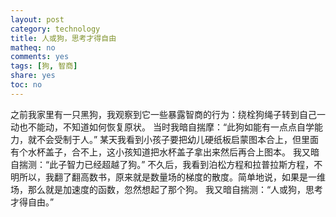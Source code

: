 ```yaml
---
layout: post
category: technology
title: 人或狗，思考才得自由
matheq: no
comments: yes
tags: [狗, 智商]
share: yes
toc: no
---
```

之前我家里有一只黑狗，我观察到它一些暴露智商的行为：绕栓狗绳子转到自己一动也不能动，不知道如何恢复原状。
当时我暗自揣摩：“此狗如能有一点点自学能力，就不会受制于人。”
某天我看到小孩子要把幼儿硬纸板启蒙图本合上，但里面有个水杯盖子，合不上，这小孩知道把水杯盖子拿出来然后再合上图本。
我又暗自揣测：“此子智力已经超越了狗。”
不久后，我看到泊松方程和拉普拉斯方程，不明所以，我翻了翻高数书，原来就是数量场的梯度的散度。简单地说，如果是一维场，那么就是加速度的函数，忽然想起了那个狗。
我又暗自揣测：“人或狗，思考才得自由。”

